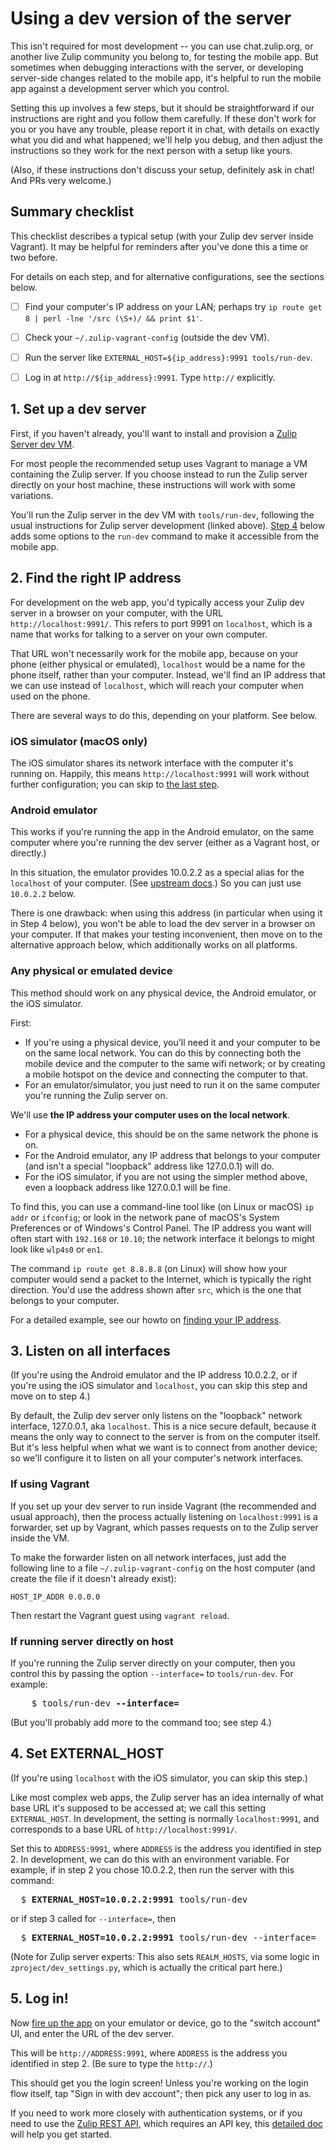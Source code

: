 # Using a dev version of the server

This isn't required for most development -- you can use chat.zulip.org,
or another live Zulip community you belong to, for testing the mobile app.
But sometimes when debugging interactions with the server, or developing
server-side changes related to the mobile app, it's helpful to run the
mobile app against a development server which you control.

Setting this up involves a few steps, but it should be straightforward if
our instructions are right and you follow them carefully.  If these don't
work for you or you have any trouble, please report it in chat, with details
on exactly what you did and what happened; we'll help you debug, and then
adjust the instructions so they work for the next person with a setup like
yours.

(Also, if these instructions don't discuss your setup, definitely ask in
chat!  And PRs very welcome.)


## Summary checklist

This checklist describes a typical setup (with your Zulip dev server
inside Vagrant).  It may be helpful for reminders after you've done
this a time or two before.

For details on each step, and for alternative configurations, see the
sections below.

- [ ] Find your computer's IP address on your LAN; perhaps try
      `ip route get 8 | perl -lne '/src (\S+)/ && print $1'`.
- [ ] Check your `~/.zulip-vagrant-config` (outside the dev VM).
- [ ] Run the server like `EXTERNAL_HOST=${ip_address}:9991 tools/run-dev`.
- [ ] Log in at `http://${ip_address}:9991`.  Type `http://` explicitly.


## 1. Set up a dev server

First, if you haven't already, you'll want to install and provision a
[Zulip Server dev VM](https://zulip.readthedocs.io/en/latest/development/overview.html).

For most people the recommended setup uses Vagrant to manage a VM containing
the Zulip server.  If you choose instead to run the Zulip server directly on
your host machine, these instructions will work with some variations.

You'll run the Zulip server in the dev VM with `tools/run-dev`, following
the usual instructions for Zulip server development (linked above).  [Step
4](#4-set-external_host) below adds some options to the `run-dev` command
to make it accessible from the mobile app.


## 2. Find the right IP address

For development on the web app, you'd typically access your Zulip dev server
in a browser on your computer, with the URL `http://localhost:9991/`.  This
refers to port 9991 on `localhost`, which is a name that works for talking
to a server on your own computer.

That URL won't necessarily work for the mobile app, because on your phone
(either physical or emulated), `localhost` would be a name for the phone
itself, rather than your computer.  Instead, we'll find an IP address that we
can use instead of `localhost`, which will reach your computer when used on
the phone.

There are several ways to do this, depending on your platform.  See below.

### iOS simulator (macOS only)

The iOS simulator shares its network interface with the computer it's running
on.  Happily, this means `http://localhost:9991` will work without further
configuration; you can skip to [the last step](#last-step).

### Android emulator

This works if you're running the app in the Android emulator, on the same
computer where you're running the dev server (either as a Vagrant host, or
directly.)

In this situation, the emulator provides 10.0.2.2 as a special alias for the
`localhost` of your computer.  (See [upstream docs][android-emulator-net].)
So you can just use `10.0.2.2` below.

There is one drawback: when using this address (in particular when using it
in Step 4 below), you won't be able to load the dev server in a browser on
your computer.  If that makes your testing inconvenient, then move on to the
alternative approach below, which additionally works on all platforms.

[android-emulator-net]: https://developer.android.com/studio/run/emulator-networking

### Any physical or emulated device

This method should work on any physical device, the Android emulator,
or the iOS simulator.

First:
* If you're using a physical device, you'll need it and your computer to be
  on the same local network.  You can do this by connecting both the mobile device
  and the computer to the same wifi network; or by creating a mobile hotspot
  on the device and connecting the computer to that.
* For an emulator/simulator, you just need to run it on the same computer
  you're running the Zulip server on.

We'll use **the IP address your computer uses on the local network**.
  * For a physical device, this should be on the same network the phone is on.
  * For the Android emulator, any IP address that belongs to your
    computer (and isn't a special "loopback" address like 127.0.0.1)
    will do.
  * For the iOS simulator, if you are not using the simpler method above,
    even a loopback address like 127.0.0.1 will be fine.

To find this, you can use a command-line tool like (on Linux or macOS)
`ip addr` or `ifconfig`; or look in the network pane of macOS's System
Preferences or of Windows's Control Panel.  The IP address you want
will often start with `192.168` or `10.10`; the network interface it
belongs to might look like `wlp4s0` or `en1`.

The command `ip route get 8.8.8.8` (on Linux) will show how your
computer would send a packet to the Internet, which is typically the
right direction.  You'd use the address shown after `src`, which is
the one that belongs to your computer.

For a detailed example, see our howto on [finding your IP
address](find-ip-address.md).


## 3. Listen on all interfaces

(If you're using the Android emulator and the IP address 10.0.2.2, or if you're
using the iOS simulator and `localhost`, you can skip this step and move on
to step 4.)

By default, the Zulip dev server only listens on the "loopback" network
interface, 127.0.0.1, aka `localhost`.  This is a nice secure default,
because it means the only way to connect to the server is from on the
computer itself.  But it's less helpful when what we want is to connect from
another device; so we'll configure it to listen on all your computer's
network interfaces.

### If using Vagrant

If you set up your dev server to run inside Vagrant (the recommended and
usual approach), then the process actually listening on `localhost:9991` is
a forwarder, set up by Vagrant, which passes requests on to the Zulip
server inside the VM.

To make the forwarder listen on all network interfaces, just add the
following line to a file `~/.zulip-vagrant-config` on the host computer
(and create the file if it doesn't already exist):
```
HOST_IP_ADDR 0.0.0.0
```

Then restart the Vagrant guest using `vagrant reload`.

### If running server directly on host

If you're running the Zulip server directly on your computer, then you
control this by passing the option `--interface=` to `tools/run-dev`.
For example:
<pre>
    $ tools/run-dev <strong>--interface=</strong>
</pre>

(But you'll probably add more to the command too; see step 4.)


## 4. Set EXTERNAL_HOST

(If you're using `localhost` with the iOS simulator, you can skip this
step.)

Like most complex web apps, the Zulip server has an idea internally of what
base URL it's supposed to be accessed at; we call this setting
`EXTERNAL_HOST`.  In development, the setting is normally `localhost:9991`,
and corresponds to a base URL of `http://localhost:9991/`.

Set this to `ADDRESS:9991`, where `ADDRESS` is the address you identified in
step 2.  In development, we can do this with an environment variable.  For
example, if in step 2 you chose 10.0.2.2, then run the server with this
command:

<pre>
  $ <strong>EXTERNAL_HOST=10.0.2.2:9991</strong> tools/run-dev
</pre>

or if step 3 called for `--interface=`, then

<pre>
  $ <strong>EXTERNAL_HOST=10.0.2.2:9991</strong> tools/run-dev --interface=
</pre>

(Note for Zulip server experts: This also sets `REALM_HOSTS`, via some logic
in `zproject/dev_settings.py`, which is actually the critical part here.)


<a id="last-step"></a>
## 5. Log in!

Now [fire up the app](build-run.md) on your emulator or device, go to the
"switch account" UI, and enter the URL of the dev server.

This will be `http://ADDRESS:9991`, where `ADDRESS` is the address you
identified in step 2.  (Be sure to type the `http://`.)

This should get you the login screen!  Unless you're working on the login
flow itself, tap "Sign in with dev account"; then pick any user to log in as.

If you need to work more closely with authentication systems, or if you need
to use the [Zulip REST API][rest-api], which requires an API key, this
[detailed doc][authentication-dev-server] will help you get started.

[rest-api]: https://zulip.com/api/rest
[authentication-dev-server]: https://zulip.readthedocs.io/en/latest/development/authentication.html
